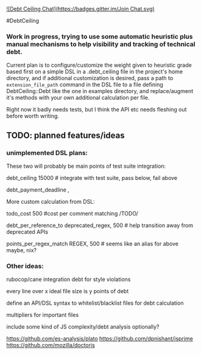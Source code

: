 [![Debt Ceiling Chat](https://badges.gitter.im/Join Chat.svg)](https://gitter.im/bglusman/debt_ceiling)

#DebtCeiling


### Work in progress, trying to use some automatic heuristic plus manual mechanisms to help visibility and tracking of technical debt.

Current plan is to configure/customize the weight given to heuristic grade
based first on a simple DSL in a .debt_ceiling file in the project's home directory, and if additional customization is desired, pass a path to 
`extension_file_path` command in the DSL file to a file defining DebtCeiling::Debt like the one in examples directory, and replace/augment it's methods with your own additional calculation per file.

Right now it badly needs tests, but I think the API etc needs fleshing out before worth writing.

## TODO: planned features/ideas

### unimplemented DSL plans:

These two will probably be main points of test suite integration:

debt_ceiling 15000 # integrate with test suite, pass below, fail above

debt_payment_deadline <parseable date>, <target ceiling at date>

More custom calculation from DSL:

todo_cost 500      #cost per comment matching /TODO/

debt_per_reference_to deprecated_regex, 500 # help transition away from deprecated APIs 

points_per_regex_match REGEX, 500 # seems like an alias for above maybe, nix?


### Other ideas:

rubocop/cane integration debt for style violations

every line over x ideal file size is y points of debt

define an API/DSL syntax to whitelist/blacklist files for debt calculation

multipliers for important files

include some kind of JS complexity/debt analysis optionally? 

https://github.com/es-analysis/plato
https://github.com/dpnishant/jsprime
https://github.com/mozilla/doctorjs